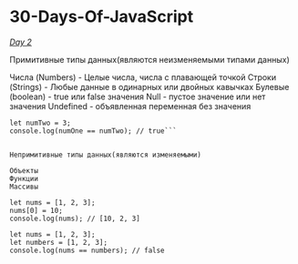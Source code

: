 # 30-Days-Of-JavaScript

[_Day 2_](https://github.com/Asabeneh/30-Days-Of-JavaScript/blob/master/RU/02_Day/02_day_data_types.md#%d0%a3%d0%bf%d1%80%d0%b0%d0%b6%d0%bd%d0%b5%d0%bd%d0%b8%d0%b5-%d0%a3%d1%80%d0%be%d0%b2%d0%b5%d0%bd%d1%8c-1)

Примитивные типы данных(являются неизменяемыми типами данных)

Числа (Numbers) - Целые числа, числа с плавающей точкой
Строки (Strings) - Любые данные в одинарных или двойных кавычках
Булевые (boolean) - true или false значения
Null - пустое значение или нет значения
Undefined - объявленная переменная без значения

```let numOne = 3;
let numTwo = 3;
console.log(numOne == numTwo); // true```


Непримитивные типы данных(являются изменяемыми)

Объекты
Функции
Массивы

let nums = [1, 2, 3];
nums[0] = 10;
console.log(nums); // [10, 2, 3]

let nums = [1, 2, 3];
let numbers = [1, 2, 3];
console.log(nums == numbers); // false